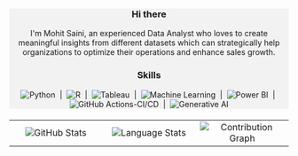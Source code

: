 <div style="max-width: 800 px; margin: 0 auto; background-color: #f2f2f2; padding: 60 px; text-align: center;">

### Hi there

I'm Mohit Saini, an experienced Data Analyst who loves to create meaningful insights from different datasets which can strategically help organizations to optimize their operations and enhance sales growth.

### Skills

![Python](https://img.shields.io/badge/-Python-3776AB?logo=python&logoColor=white&style=flat) &nbsp;|&nbsp; ![R](https://img.shields.io/badge/-R-276DC3?logo=r&logoColor=white&style=flat) &nbsp;|&nbsp; ![Tableau](https://img.shields.io/badge/-Tableau-E97627?logo=tableau&logoColor=white&style=flat) &nbsp;|&nbsp; ![Machine Learning](https://img.shields.io/badge/-Machine%20Learning-FF6F00?style=flat&logoColor=white) &nbsp;|&nbsp; ![Power BI](https://img.shields.io/badge/-Power%20BI-F2C811?logo=microsoft-power-bi&logoColor=white&style=flat) &nbsp;|&nbsp; ![GitHub Actions-CI/CD](https://img.shields.io/badge/GitHub%20Actions-CI/CD-2088FF?logo=github-actions&logoColor=white&style=flat) &nbsp;|&nbsp; ![Generative AI](https://img.shields.io/badge/-Generative%20AI-4E79A7?style=flat&logo=lock&logoColor=white)

</div>

<div style="max-width: 800px; margin: 20px auto; text-align: center;">
  <table style="width: 100%; text-align: center;">
    <tr>
      <td style="width: 33%;">
        <img src="https://github-readme-stats.vercel.app/api?username=msaini888&show_icons=true&theme=dracula&count_private=true" alt="GitHub Stats">
      </td>
      <td style="width: 33%;">
        <img src="https://github-readme-stats.vercel.app/api/top-langs/?username=msaini888&layout=compact&langs_count=10&theme=dracula" alt="Language Stats">
      </td>
      <td style="width: 33%;">
        <img src="https://github-readme-streak-stats.herokuapp.com/?user=msaini888&theme=dark" alt="Contribution Graph">
      </td>
    </tr>
  </table>
</div>
